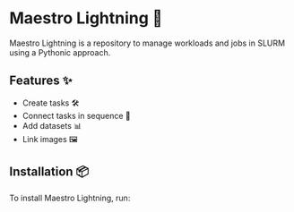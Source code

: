 # Maestro Lightning 🚀

Maestro Lightning is a repository to manage workloads and jobs in SLURM using a Pythonic approach. 

## Features ✨
- Create tasks 🛠️
- Connect tasks in sequence 🔗
- Add datasets 📊
- Link images 🖼️

## Installation 📦
To install Maestro Lightning, run:

